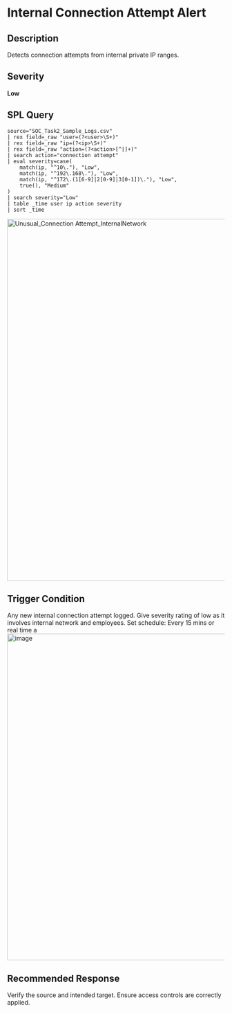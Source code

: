 # Internal Connection Attempt Alert

## Description
Detects connection attempts from internal private IP ranges.

## Severity
**Low**

## SPL Query
```spl
source="SOC_Task2_Sample_Logs.csv"
| rex field=_raw "user=(?<user>\S+)"
| rex field=_raw "ip=(?<ip>\S+)"
| rex field=_raw "action=(?<action>[^|]+)"
| search action="connection attempt"
| eval severity=case(
    match(ip, "^10\."), "Low",
    match(ip, "^192\.168\."), "Low",
    match(ip, "^172\.(1[6-9]|2[0-9]|3[0-1])\."), "Low",
    true(), "Medium"
)
| search severity="Low"
| table _time user ip action severity
| sort _time
```
<img width="1893" height="837" alt="Unusual_Connection Attempt_InternalNetwork" src="https://github.com/user-attachments/assets/a128be80-d814-4fa5-860a-3a380adc40e4" />


## Trigger Condition
Any new internal connection attempt logged.
Give severity rating of low as it involves internal network and employees.
Set schedule: Every 15 mins or real time a
<img width="999" height="755" alt="image" src="https://github.com/user-attachments/assets/b5304d10-a008-424b-afae-13799847e638" />


## Recommended Response
Verify the source and intended target.
Ensure access controls are correctly applied.
